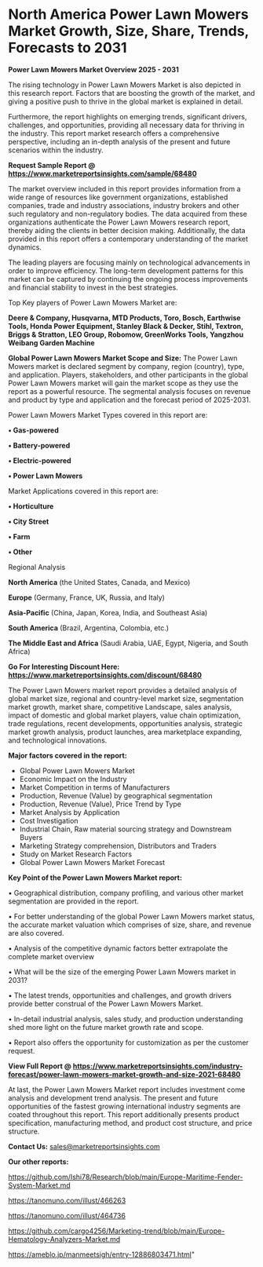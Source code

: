  # North America Power Lawn Mowers Market Growth, Size, Share, Trends, Forecasts to 2031

<Strong> Power Lawn Mowers Market Overview 2025 - 2031</strong>

The rising technology in Power Lawn Mowers Market is also depicted in this research report. Factors that are boosting the growth of the market, and giving a positive push to thrive in the global market is explained in detail.

Furthermore, the report highlights on emerging trends, significant drivers, challenges, and opportunities, providing all necessary data for thriving in the industry. This report market research offers a comprehensive perspective, including an in-depth analysis of the present and future scenarios within the industry.

<strong>Request Sample Report @ <a href=https://www.marketreportsinsights.com/sample/68480>https://www.marketreportsinsights.com/sample/68480</a></strong>

The market overview included in this report provides information from a wide range of resources like government organizations, established companies, trade and industry associations, industry brokers and other such regulatory and non-regulatory bodies. The data acquired from these organizations authenticate the Power Lawn Mowers research report, thereby aiding the clients in better decision making. Additionally, the data provided in this report offers a contemporary understanding of the market dynamics.

The leading players are focusing mainly on technological advancements in order to improve efficiency. The long-term development patterns for this market can be captured by continuing the ongoing process improvements and financial stability to invest in the best strategies.

Top Key players of Power Lawn Mowers Market are:

<strong>Deere & Company, Husqvarna, MTD Products, Toro, Bosch, Earthwise Tools, Honda Power Equipment, Stanley Black & Decker, Stihl, Textron, Briggs & Stratton, LEO Group, Robomow, GreenWorks Tools, Yangzhou Weibang Garden Machine</strong>

<strong><b>Global Power Lawn Mowers Market Scope and Size:</b></strong>
The Power Lawn Mowers market is declared segment by company, region (country), type, and application. Players, stakeholders, and other participants in the global Power Lawn Mowers market will gain the market scope as they use the report as a powerful resource. The segmental analysis focuses on revenue and product by type and application and the forecast period of 2025-2031.

Power Lawn Mowers Market Types covered in this report are:

<strong>• Gas-powered

• Battery-powered

• Electric-powered

• Power Lawn Mowers</strong>

Market Applications covered in this report are:

<strong>• Horticulture

• City Street

• Farm

• Other</strong> 

Regional Analysis

<strong>North America</strong> (the United States, Canada, and Mexico)

<strong>Europe</strong> (Germany, France, UK, Russia, and Italy)

<strong>Asia-Pacific</strong> (China, Japan, Korea, India, and Southeast Asia)

<strong>South America</strong> (Brazil, Argentina, Colombia, etc.)

<strong>The Middle East and Africa</strong> (Saudi Arabia, UAE, Egypt, Nigeria, and South Africa)

<strong>Go For Interesting Discount Here: <a href=https://www.marketreportsinsights.com/discount/68480>https://www.marketreportsinsights.com/discount/68480</a></strong>

The Power Lawn Mowers market report provides a detailed analysis of global market size, regional and country-level market size, segmentation market growth, market share, competitive Landscape, sales analysis, impact of domestic and global market players, value chain optimization, trade regulations, recent developments, opportunities analysis, strategic market growth analysis, product launches, area marketplace expanding, and technological innovations.

<strong><b>Major factors covered in the report:</b></strong>
<ul>
  <li>Global Power Lawn Mowers Market </li>
  <li>Economic Impact on the Industry</li>
  <li>Market Competition in terms of Manufacturers</li>
  <li>Production, Revenue (Value) by geographical segmentation</li>
  <li>Production, Revenue (Value), Price Trend by Type</li>
  <li>Market Analysis by Application</li>
  <li>Cost Investigation</li>
  <li>Industrial Chain, Raw material sourcing strategy and Downstream Buyers</li>
  <li>Marketing Strategy comprehension, Distributors and Traders</li>
  <li>Study on Market Research Factors</li>
  <li>Global Power Lawn Mowers Market Forecast</li>
</ul>

<strong><b>Key Point of the Power Lawn Mowers Market report:</b></strong>

• Geographical distribution, company profiling, and various other market segmentation are provided in the report.

• For better understanding of the global Power Lawn Mowers market status, the accurate market valuation which comprises of size, share, and revenue are also covered.

• Analysis of the competitive dynamic factors better extrapolate the complete market overview

• What will be the size of the emerging Power Lawn Mowers market in 2031?

• The latest trends, opportunities and challenges, and growth drivers provide better construal of the Power Lawn Mowers Market.

• In-detail industrial analysis, sales study, and production understanding shed more light on the future market growth rate and scope.

• Report also offers the opportunity for customization as per the customer request.

<strong><b>View Full Report @ <a href=https://www.marketreportsinsights.com/industry-forecast/power-lawn-mowers-market-growth-and-size-2021-68480>https://www.marketreportsinsights.com/industry-forecast/power-lawn-mowers-market-growth-and-size-2021-68480</a></b></strong>


At last, the Power Lawn Mowers Market report includes investment come analysis and development trend analysis. The present and future opportunities of the fastest growing international industry segments are coated throughout this report. This report additionally presents product specification, manufacturing method, and product cost structure, and price structure.

<strong>Contact Us:</strong>
sales@marketreportsinsights.com

<strong>Our other reports:</strong>

<a href=https://github.com/Ishi78/Research/blob/main/Europe-Maritime-Fender-System-Market.md>https://github.com/Ishi78/Research/blob/main/Europe-Maritime-Fender-System-Market.md</a>

<a href=https://tanomuno.com/illust/466263>https://tanomuno.com/illust/466263</a>

<a href=https://tanomuno.com/illust/464736>https://tanomuno.com/illust/464736</a>

<a href=https://github.com/cargo4256/Marketing-trend/blob/main/Europe-Hematology-Analyzers-Market.md>https://github.com/cargo4256/Marketing-trend/blob/main/Europe-Hematology-Analyzers-Market.md</a>

<a href=https://ameblo.jp/manmeetsigh/entry-12886803471.html>https://ameblo.jp/manmeetsigh/entry-12886803471.html</a>"
